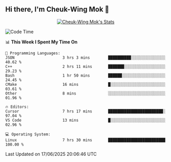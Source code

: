 ## Hi there, I'm Cheuk-Wing Mok 👋

<!--
**mozro0327/mozro0327** is a ✨ _special_ ✨ repository because its `README.md` (this file) appears on your GitHub profile.

Here are some ideas to get you started:

- 🔭 I’m currently working on ...
- 🌱 I’m currently learning ...
- 👯 I’m looking to collaborate on ...
- 🤔 I’m looking for help with ...
- 💬 Ask me about ...
- 📫 How to reach me: ...
- 😄 Pronouns: ...
- ⚡ Fun fact: ...
-->

<p align="center">
  <a href="https://github.com/mozro0327" class="rich-diff-level-one">
    <img src="https://github-readme-stats.vercel.app/api?username=mozro0327&title_color=333&text_color=777" alt="Cheuk-Wing Mok's Stats" >
    <!-- &hide=issues
    <img src="https://github-readme-stats.vercel.app/api?username=mozro0327&hide=issues&title_color=333&text_color=777" alt="Cheuk-Wing Mok's Stats" >
    -->
  </a>
</p>

<!--START_SECTION:waka-->
![Code Time](http://img.shields.io/badge/Code%20Time-3%2C480%20hrs%2045%20mins-blue)

📊 **This Week I Spent My Time On** 

```text
💬 Programming Languages: 
JSON                     3 hrs 3 mins        ██████████░░░░░░░░░░░░░░░   40.62 % 
C++                      2 hrs 11 mins       ███████░░░░░░░░░░░░░░░░░░   29.23 % 
Bash                     1 hr 50 mins        ██████░░░░░░░░░░░░░░░░░░░   24.45 % 
CMake                    16 mins             █░░░░░░░░░░░░░░░░░░░░░░░░   03.61 % 
Other                    8 mins              ░░░░░░░░░░░░░░░░░░░░░░░░░   01.96 % 

🔥 Editors: 
Cursor                   7 hrs 17 mins       ████████████████████████░   97.04 % 
VS Code                  13 mins             █░░░░░░░░░░░░░░░░░░░░░░░░   02.96 % 

💻 Operating System: 
Linux                    7 hrs 30 mins       █████████████████████████   100.00 % 
```


 Last Updated on 17/06/2025 20:06:46 UTC
<!--END_SECTION:waka-->
